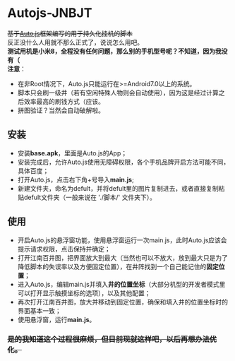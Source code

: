 # Autojs-JNBJT
~~基于[Auto.js](https://hyb1996.github.io/AutoJs-Docs/#/)框架编写的用于持久化挂机的脚本~~  
反正没什么人用就不那么正式了，说说怎么用吧。  
**测试用机是小米8，全程没有任何问题，那么别的手机型号呢？不知道，因为我没有（**  
**注意**：  
+ 在非Root情况下，Auto.js只能运行在>=Android7.0以上的系统。
+ 脚本只会刷一级井（若有空闲特殊人物则会自动使用），因为这是经过计算之后效率最高的刷钱方式（应该。
+ 拼图验证？当然会自动破解啦。

## 安装
+ 安装**base.apk**，里面是Auto.js的App；
+ 安装完成后，允许Auto.js使用无障碍权限，各个手机品牌开启方法可能不同，具体百度；
+ 打开Auto.js，点击右下角+号导入**main.js**;
+ 新建文件夹，命名为defult，并将defult里的图片复制进去，或者直接复制粘贴defult文件夹（一般来说在 './脚本/' 文件夹下）。

## 使用
+ 开启Auto.js的悬浮窗功能，使用悬浮窗运行一次main.js，此时Auto.js应该会提示请求权限，点击保持并确定；
+ 打开江南百井图，把界面放大到最大（当然也可以不放大，放到最大只是为了降低脚本的失误率以及方便固定位置），在井阵找到一个自己能记住的**固定位置**；
+ 进入Auto.js，编辑main.js并填入**井的位置坐标**（大部分机型的开发者模式里可以打开显示触摸坐标的选项），以及其他配置；
+ 再次打开江南百井图，放大并移动到固定位置，确保和填入井的位置坐标时的界面基本一致；
+ 使用悬浮窗，运行**main.js**。

### ~~是的我知道这个过程很麻烦，但目前现就这样吧，以后再想办法优化。~~
